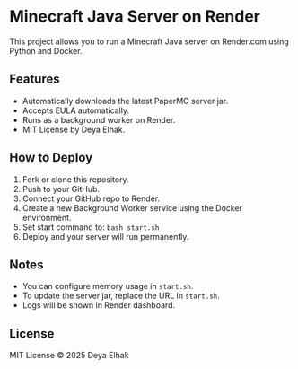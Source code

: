 # Minecraft Java Server on Render

This project allows you to run a Minecraft Java server on Render.com using Python and Docker.

## Features
- Automatically downloads the latest PaperMC server jar.
- Accepts EULA automatically.
- Runs as a background worker on Render.
- MIT License by Deya Elhak.

## How to Deploy
1. Fork or clone this repository.
2. Push to your GitHub.
3. Connect your GitHub repo to Render.
4. Create a new Background Worker service using the Docker environment.
5. Set start command to: `bash start.sh`
6. Deploy and your server will run permanently.

## Notes
- You can configure memory usage in `start.sh`.
- To update the server jar, replace the URL in `start.sh`.
- Logs will be shown in Render dashboard.

## License
MIT License © 2025 Deya Elhak
